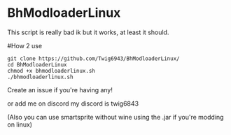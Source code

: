 # BhModloaderLinux
This script is really bad ik but it works, at least it should.

#How 2 use

```
git clone https://github.com/Twig6943/BhModloaderLinux/
cd BhModloaderLinux
chmod +x bhmodloaderlinux.sh
./bhmodloaderlinux.sh
```

Create an issue if you're having any!

or add me on discord my discord is twig6843

(Also you can use smartsprite without wine using the .jar if you're modding on linux)
